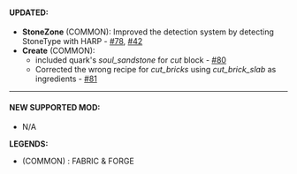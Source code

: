 #### UPDATED: 
- **StoneZone** (COMMON): Improved the detection system by detecting StoneType with HARP - [#78](https://github.com/MehVahdJukaar/StoneZone/issues/78), [#42](https://github.com/MehVahdJukaar/StoneZone/issues/42)
- **Create** (COMMON): 
  - included quark's _soul_sandstone_ for _cut_ block - [#80](https://github.com/MehVahdJukaar/StoneZone/issues/80)
  - Corrected the wrong recipe for _cut_bricks_ using _cut_brick_slab_ as ingredients - [#81](https://github.com/MehVahdJukaar/StoneZone/issues/81)
  
---

#### NEW SUPPORTED MOD:
- N/A

**LEGENDS:**
- (COMMON) : FABRIC & FORGE